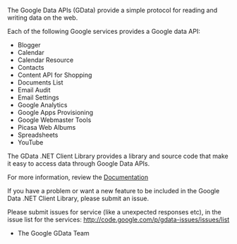 The Google Data APIs (GData) provide a simple protocol for reading and writing data on the web.

Each of the following Google services provides a Google data API:

  * Blogger
  * Calendar
  * Calendar Resource
  * Contacts
  * Content API for Shopping
  * Documents List
  * Email Audit
  * Email Settings
  * Google Analytics
  * Google Apps Provisioning
  * Google Webmaster Tools
  * Picasa Web Albums
  * Spreadsheets
  * YouTube


The GData .NET Client Library provides a library and source code that make it easy to access data through Google Data APIs.

For more information, review the [Documentation](http://code.google.com/p/google-gdata/source/browse/#svn%2Fdocs)

If you have a problem or want a new feature to be included in the Google Data .NET Client Library, please submit an issue.

Please submit issues for service (like a unexpected responses etc), in the issue list for the services: http://code.google.com/p/gdata-issues/issues/list

- The Google GData Team